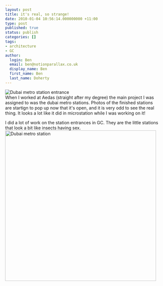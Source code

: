 ```yaml
---
layout: post
title: it's real, so strange!
date: 2010-01-04 10:56:14.000000000 +11:00
type: post
published: true
status: publish
categories: []
tags:
- architecture
- GC
author:
  login: Ben
  email: ben@notionparallax.co.uk
  display_name: Ben
  first_name: Ben
  last_name: Doherty
---
```

<p><img class="alignright" src="{{ site.baseurl }}/assets/ImreSoltDubaiPhotos64.jpg" alt="Dubai metro station entrance" /><br />
When I worked at Aedas (straight after my degree) the main project I was assigned to was the dubai metro stations. Photos of the finished stations are startign to pop up now that it's open, and it is very odd to see the real thing. It looks a lot like it did in  microstation while I was working on it!</p>
<p>I did a lot of work on the station entrances in GC. They are the little stations that look a bit like insects having sex.<br />
<img src="{{ site.baseurl }}/assets/ImreSoltDubaiPhotos270.jpg" alt="Dubai metro station" width="490" /></p>
